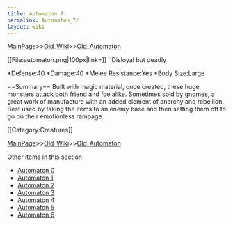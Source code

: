 ```yaml
---
title: Automaton 7
permalink: Automaton_7/
layout: wiki
---
```


[MainPage](/keeperrl_wiki/ "wikilink")>>[Old_Wiki](/keeperrl_wiki/Old_Wiki "wikilink")>>[Old_Automaton](/keeperrl_wiki/Old_Automaton "wikilink")

[[File:automaton.png|100px|link=]]
''Disloyal but deadly

*Defense:40
*Damage:40
*Melee Resistance:Yes
*Body Size:Large

==Summary==
Built with magic material, once created, these huge monsters attack both friend and foe alike. Sometimes sold by gnomes, a great work of manufacture with an added element of anarchy and rebellion. Best used by taking the items to an enemy base and then setting them off to go on their emotionless rampage.

[[Category:Creatures]]

[MainPage](/keeperrl_wiki/ "wikilink")>>[Old_Wiki](/keeperrl_wiki/Old_Wiki "wikilink")>>[Old_Automaton](/keeperrl_wiki/Old_Automaton "wikilink")

Other items in this section
-    [Automaton 0](/keeperrl_wiki/Automaton_0 "wikilink")
-    [Automaton 1](/keeperrl_wiki/Automaton_1 "wikilink")
-    [Automaton 2](/keeperrl_wiki/Automaton_2 "wikilink")
-    [Automaton 3](/keeperrl_wiki/Automaton_3 "wikilink")
-    [Automaton 4](/keeperrl_wiki/Automaton_4 "wikilink")
-    [Automaton 5](/keeperrl_wiki/Automaton_5 "wikilink")
-    [Automaton 6](/keeperrl_wiki/Automaton_6 "wikilink")
